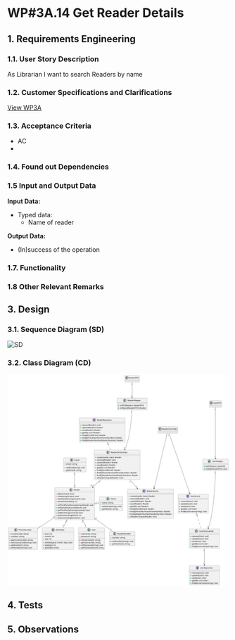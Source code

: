 # WP#3A.14 Get Reader Details
## 1. Requirements Engineering
### 1.1. User Story Description

As Librarian I want to search Readers by name

### 1.2. Customer Specifications and Clarifications

[View WP3A](../WP3A-Readers.md)

### 1.3. Acceptance Criteria
- AC
-
### 1.4. Found out Dependencies
### 1.5 Input and Output Data

**Input Data:**

* Typed data:
    * Name of reader

**Output Data:**

* (In)success of the operation

### 1.7. Functionality
### 1.8 Other Relevant Remarks
## 3. Design
### 3.1. Sequence Diagram (SD)

![SD](SD.svg)
### 3.2. Class Diagram (CD)

![CD](../WP3A-Readers-CD.svg)

## 4. Tests
## 5. Observations
